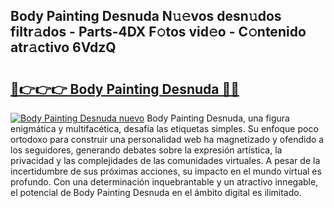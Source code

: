 ## Body Painting Desnuda N𝚞𝚎vos desn𝚞dos filtr𝚊dos - Parts-4DX F𝚘tos vid𝚎o - C𝚘ntenido atr𝚊ctivo 6VdzQ

# <h2><a href="http://mb7vxb.tromn.icu/?c=Body+Painting+Desnuda">🔗👉👉👉 Body Painting Desnuda 🔗🔗</a></h2>

[![Body Painting Desnuda nuevo](https://i.imgur.com/pEAQMta.gif)](http://mb7vxb.tromn.icu/?c=Body+Painting+Desnuda)
Body Painting Desnuda, una figura enigmática y multifacética, desafía las etiquetas simples. Su enfoque poco ortodoxo para construir una personalidad web ha magnetizado y ofendido a los seguidores, generando debates sobre la expresión artística, la privacidad y las complejidades de las comunidades virtuales. A pesar de la incertidumbre de sus próximas acciones, su impacto en el mundo virtual es profundo. Con una determinación inquebrantable y un atractivo innegable, el potencial de Body Painting Desnuda en el ámbito digital es ilimitado.
